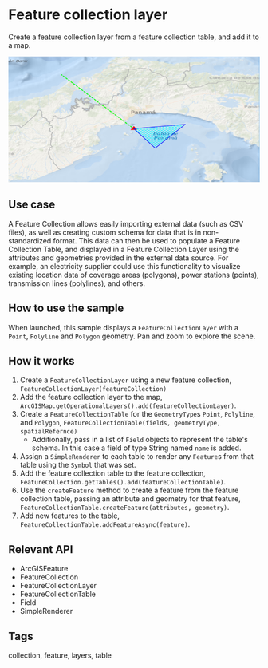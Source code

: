 # Feature collection layer

Create a feature collection layer from a feature collection table, and add it to a map.

![Image of feature collection layer](FeatureCollectionLayer.png)

## Use case

A Feature Collection allows easily importing external data (such as CSV files), as well as creating custom schema for data that is in non-standardized format. This data can then be used to populate a Feature Collection Table, and displayed in a Feature Collection Layer using the attributes and geometries provided in the external data source. For example, an electricity supplier could use this functionality to visualize existing location data of coverage areas (polygons), power stations (points), transmission lines (polylines), and others.

## How to use the sample

When launched, this sample displays a `FeatureCollectionLayer` with a `Point`, `Polyline` and `Polygon` geometry. Pan and zoom to explore the scene.

## How it works

1. Create a `FeatureCollectionLayer` using a new feature collection, `FeatureCollectionLayer(featureCollection)`
2. Add the feature collection layer to the map, `ArcGISMap.getOperationalLayers().add(featureCollectionLayer)`.
3. Create a `FeatureCollectionTable` for the `GeometryType`s `Point`, `Polyline`, and `Polygon`, `FeatureCollectionTable(fields, geometryType, spatialRefernce)`
    *  Additionally, pass in a list of `Field` objects to represent the table's schema. In this case a field of type String named `name` is added.
4. Assign a `SimpleRenderer` to each table to render any `Feature`s from that table using the `Symbol` that was set.
5. Add the feature collection table to the feature collection, `FeatureCollection.getTables().add(featureCollectionTable)`.
6. Use the `createFeature` method to create a feature from the feature collection table, passing an attribute and geometry for that feature, `FeatureCollectionTable.createFeature(attributes, geometry)`.
7. Add new features to the table, `FeatureCollectionTable.addFeatureAsync(feature)`.

## Relevant API

* ArcGISFeature
* FeatureCollection
* FeatureCollectionLayer
* FeatureCollectionTable
* Field
* SimpleRenderer

## Tags

collection, feature, layers, table
